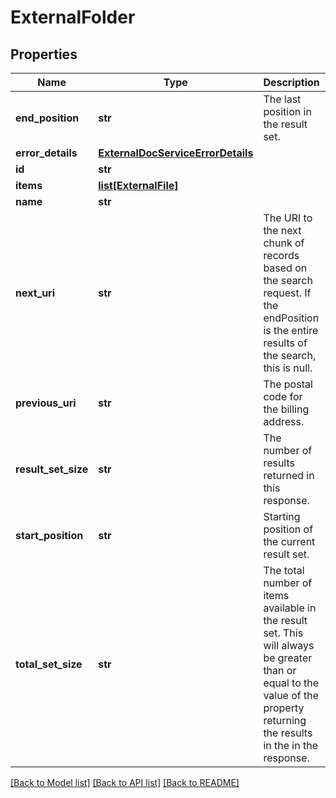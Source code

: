 # ExternalFolder

## Properties
Name | Type | Description | Notes
------------ | ------------- | ------------- | -------------
**end_position** | **str** | The last position in the result set.  | [optional] 
**error_details** | [**ExternalDocServiceErrorDetails**](ExternalDocServiceErrorDetails.md) |  | [optional] 
**id** | **str** |  | [optional] 
**items** | [**list[ExternalFile]**](ExternalFile.md) |  | [optional] 
**name** | **str** |  | [optional] 
**next_uri** | **str** | The URI to the next chunk of records based on the search request. If the endPosition is the entire results of the search, this is null.  | [optional] 
**previous_uri** | **str** | The postal code for the billing address. | [optional] 
**result_set_size** | **str** | The number of results returned in this response.  | [optional] 
**start_position** | **str** | Starting position of the current result set. | [optional] 
**total_set_size** | **str** | The total number of items available in the result set. This will always be greater than or equal to the value of the property returning the results in the in the response. | [optional] 

[[Back to Model list]](../README.md#documentation-for-models) [[Back to API list]](../README.md#documentation-for-api-endpoints) [[Back to README]](../README.md)


